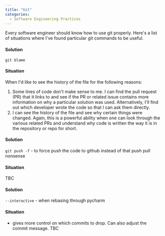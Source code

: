 ```yaml
---
title: "Git"
categories:
  - Software Engineering Practices
---
```

Every software engineer should know how to use git properly. Here's a list of
situations where I've found particular git commands to be useful.

#### Solution
`git blame`

#### Situation
When I'd like to see the history of the file for the following reasons:
1. Some lines of code don't make sense to me. I can find the pull request (PR) 
   that it links to and see if the PR or related issue contains more information 
   on why a particular solution was used. Alternatively, I'll find out which developer 
   wrote the code so that I can ask them directly.
2. I can see the history of the file and see why certain things were changed.
   Again, this is a powerful ability when one can look through the various 
   related PRs and understand why code is written the way it is in the 
   repository or repo for short.
   
#### Solution
`git push -f` - to force push the code to github instead of that push pull nonsense

#### Situation
TBC

#### Solution
`--interactive` - when rebasing through pycharm
  
#### Situation
- gives more control on which commits to drop. Can also adjust the commit message.
TBC
